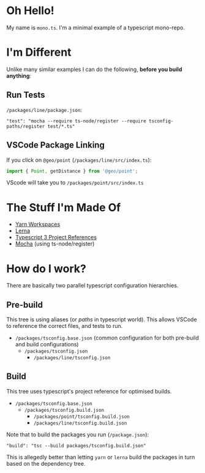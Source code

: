 # Oh Hello!

My name is `mono.ts`. I'm a minimal example of a typescript mono-repo.

# I'm Different

Unlike many similar examples I can do the following, **before you build anything**:

## Run Tests

`/packages/line/package.json`:

`"test": "mocha --require ts-node/register --require tsconfig-paths/register test/*.ts"`

## VSCode Package Linking

If you click on `@geo/point` (`/packages/line/src/index.ts`):

```typescript
import { Point, getDistance } from '@geo/point';
```

VScode will take you to `/packages/point/src/index.ts`

# The Stuff I'm Made Of

- [Yarn Workspaces](https://yarnpkg.com/lang/en/docs/workspaces/)
- [Lerna](https://lernajs.io/)
- [Typescript 3 Project References](https://www.typescriptlang.org/docs/handbook/project-references.html)
- [Mocha](https://mochajs.org/) (using ts-node/register)

# How do I work?

There are basically two parallel typescript configuration hierarchies.

## Pre-build

This tree is using aliases (or *paths* in typescript world). This allows VSCode to reference the correct files, and tests to run.

- `/packages/tsconfig.base.json` (common configuration for both pre-build and build configurations)
    - `/packages/tsconfig.json`
        - `/packages/line/tsconfig.json`

## Build

This tree uses typescript's project reference for optimised builds.

- `/packages/tsconfig.base.json`
    - `/packages/tsconfig.build.json` 
        - `/packages/point/tsconfig.build.json`
        - `/packages/line/tsconfig.build.json`

Note that to build the packages you run (`/package.json`):

`"build": "tsc --build packages/tsconfig.build.json"`

This is allegedly better than letting `yarn` or `lerna` build the packages in turn based on the dependency tree.

